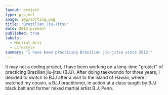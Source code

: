 ```yaml
---
layout: project
type: project
image: img/sorting.png
title: "Brazilian Jiu-Jitsu"
date: 2012-present
published: true
labels:
  - Martial Arts
  - Lifestyle
summary: "I have been practicing Brazilian jiu-jitsu since 2012."
---
```


It may not a coding project, I have been working on a long-time "project" of practicing Brazilian jiu-jitsu (BJJ). After doing taekwondo for three years, I decided to switch to BJJ after a visit to the island of Hawaii, where I watched my cousin, a BJJ practitioner, in action at a class taught by BJJ black belt and former mixed martial artist B.J. Penn.

```
